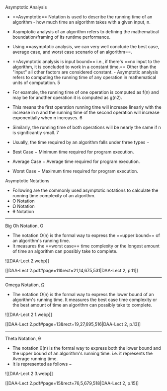 Asymptotic Analysis

-  ==Asymptotic== Notation is used to describe the running time of an algorithm - how much time an algorithm takes with a given input, n.

-  Asymptotic analysis of an algorithm refers to defining the mathematical boundation/framing of its runtime performance. 
-  Using ==asymptotic analysis, we can very well conclude the best case, average case, and worst case scenario of an algorithm==. 
-  ==Asymptotic analysis is input bound== i.e., if there's ==no input to the algorithm, it is concluded to work in a constant time.== Other than the "input" all other factors are considered constant. -  Asymptotic analysis refers to computing the running time of any operation in mathematical units of computation. 5 
-  For example, the running time of one operation is computed as f(n) and may be for another operation it is computed as g(n2).
-  This means the first operation running time will increase linearly with the increase in n and the running time of the second operation will increase exponentially when n increases. 6 
-  Similarly, the running time of both operations will be nearly the same if n is significantly small. 7 
-  Usually, the time required by an algorithm falls under three types −

-  Best Case − Minimum time required for program execution.
-  Average Case − Average time required for program execution. 
-  Worst Case − Maximum time required for program execution.

Asymptotic Notations
-  Following are the commonly used asymptotic notations to calculate the running time complexity of an algorithm. 
-  Ο Notation 
-  Ω Notation 
-  θ Notation

---

Big Oh Notation, Ο 
-  The notation Ο(n) is the formal way to express the ==upper bound== of an algorithm's running time. 
-  It measures the ==worst case== time complexity or the longest amount of time an algorithm can possibly take to complete.

![[DAA-Lect 2.webp]]

[[DAA-Lect 2.pdf#page=11&rect=21,14,675,531|DAA-Lect 2, p.11]]

---

Omega Notation, Ω 
-  The notation Ω(n) is the formal way to express the lower bound of an algorithm's running time. It measures the best case time complexity or the best amount of time an algorithm can possibly take to complete.

![[DAA-Lect 2 1.webp]]

[[DAA-Lect 2.pdf#page=13&rect=19,27,695,516|DAA-Lect 2, p.13]]

---
Theta Notation, θ 
-  The notation θ(n) is the formal way to express both the lower bound and the upper bound of an algorithm's running time. i.e. it represents the Average running time. 
-  It is represented as follows −

![[DAA-Lect 2 3.webp]]

[[DAA-Lect 2.pdf#page=15&rect=76,5,679,518|DAA-Lect 2, p.15]]



